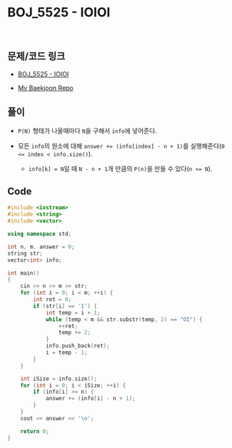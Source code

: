 # BOJ_5525 - IOIOI

&nbsp;

## 문제/코드 링크

- [BOJ_5525 - IOIOI](https://www.acmicpc.net/problem/5525)

- [My Baekjoon Repo](https://github.com/Meantint/Baekjoon)

## 풀이

- `P(N)` 형태가 나올때마다 `N`을 구해서 `info`에 넣어준다.

- 모든 `info`의 원소에 대해 `answer += (info[index] - n + 1)`를 실행해준다(`0 <= index < info.size()`).

  - `info[k] = N`일 때 `N - n + 1`개 만큼의 `P(n)`을 만들 수 있다(`n <= N`).

## Code

```cpp
#include <iostream>
#include <string>
#include <vector>

using namespace std;

int n, m, answer = 0;
string str;
vector<int> info;

int main()
{
    cin >> n >> m >> str;
    for (int i = 0; i < m; ++i) {
        int ret = 0;
        if (str[i] == 'I') {
            int temp = i + 1;
            while (temp < m && str.substr(temp, 2) == "OI") {
                ++ret;
                temp += 2;
            }
            info.push_back(ret);
            i = temp - 1;
        }
    }

    int iSize = info.size();
    for (int i = 0; i < iSize; ++i) {
        if (info[i] >= n) {
            answer += (info[i] - n + 1);
        }
    }
    cout << answer << '\n';

    return 0;
}
```

